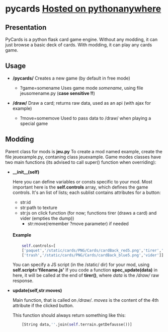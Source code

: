 # pycards [Hosted on pythonanywhere](http://calebreseau.pythonanywhere.com/)

## Presentation

PyCards is a python flask card game engine.
Without any modding, it can just browse a basic deck of cards.
With modding, it can play any cards game.

## Usage

* **/pycards/**
Creates a new game (by default in free mode)
    * ?game=somename
        Uses game mode *somename*, using file jeusomename.py (**case sensitive !!**)

* **/draw/**
Draw a card; returns raw data, used as an api (with ajax for example)
    * ?move=somemove
        Used to pass data to /draw/ when playing a special game


## Modding

Parent class for mods is **jeu.py**
To create a mod named example, create the file jeuexample.py, contaning class jeuexample.
Game modes classes have two main functions (its advised to call super() function when overriding):
* **\_\_init\_\_(self)**

    Here you can define variables or consts specific to your mod.
    Most important here is the **self.controls** array, which defines the game controls.
    It's an list of lists; each sublist contains attributes for a button:
    * str:id
    * str:path to texture
    * str:js on click function (for now; functions tirer (draws a card) and vider (empties the dump))
        * str:move(remember ?move parameter) if needed
    
    #### Example

    ```python
        self.controls=[
        ['paquet','/static/cards/PNG/Cards/cardBack_red5.png','tirer',''],
        ['trash','/static/cards/PNG/Cards/cardBack_blue5.png','vider']]
    ```

    You can specify a JS script (in the /static/ dir) for your mod, using **self.script='filename.js'**
    If you code a function **spec_update(data)** in here, it will be called at the end of **tirer()**,
    where *data* is the */draw/* raw response.
    
* **update(self,str:moves)**

    Main function, that is called on */draw/*.
    *moves* is the content of the 4th attribute if the clicked button.
    
    This function should always return something like this: 
    ```python
        [String data,''.join(self.terrain.getDefausse())]
    ```

